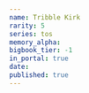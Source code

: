 ```yaml
---
name: Tribble Kirk
rarity: 5
series: tos
memory_alpha:
bigbook_tier: -1
in_portal: true
date:
published: true
---
```



